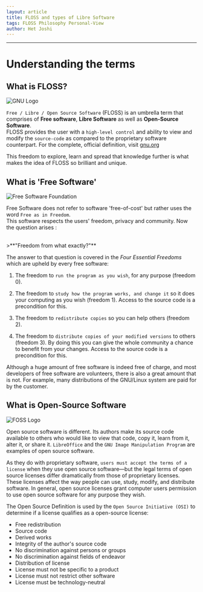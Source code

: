 ```yaml
---
layout: article
title: FLOSS and types of Libre Software
tags: FLOSS Philosophy Personal-View
author: Het Joshi
---
```


---

# Understanding the terms

## What is FLOSS?

![GNU Logo](https://user-images.githubusercontent.com/96608251/190153016-42cccab0-c4b1-4c50-8bb5-2bb2f4ce0cd3.png)  

   `Free / Libre / Open Source Software` (FLOSS) is an umbrella term that comprises of **Free software**, **Libre Software** as well as **Open-Source Software**.  
    FLOSS provides the user with a `high-level control` and ability to view and modify the `source-code` as compared to the proprietary software             counterpart. For the complete, official definition, visit [gnu.org](https://www.gnu.org/philosophy/philosophy.html)

   This freedom to explore, learn and spread that knowledge further is what makes the idea of FLOSS so brilliant and unique.

## What is 'Free Software'  

![Free Software Foundation](https://user-images.githubusercontent.com/96608251/190171456-c65fc41c-9eb9-4f8c-bb92-1120d1ffb5e1.png)  

   Free Software does not refer to software 'free-of-cost' but rather uses the word  `Free as in Freedom`.  
   This software respects the users' freedom, privacy and community. Now the question arises :
   
  <br>
   >**"Freedom from what exactly?"**  
  <br>
  
   The answer to that question is covered in the *Four Essential Freedoms* which are upheld by every free software:
  
   1.   The freedom to `run the program as you wish`, for any purpose (freedom 0).

   2.  The freedom to `study how the program works, and change it` so it does your computing as you wish (freedom 1). Access to the source code is a   precondition for this.

   3.  The freedom to `redistribute copies` so you can help others (freedom 2).

   4.  The freedom to `distribute copies of your modified versions` to others (freedom 3). By doing this you can give the whole community a chance to  benefit from your changes. Access to the source code is a precondition for this.

   Although a huge amount of free software is indeed free of charge, and most developers of free software are volunteers, there is also a great amount  that  is not. For example, many distributions of the GNU/Linux system are paid for by the customer.
 
## What is Open-Source Software
 
 ![FOSS Logo](https://user-images.githubusercontent.com/96608251/190152905-4ccf6396-74cd-46fb-839d-e87660163cb5.png)  
 
 Open source software is different. Its authors make its source code available to others who would like to view that code, copy it, learn from it, alter   it, or share it. `LibreOffice` and the `GNU Image Manipulation Program` are examples of open source software.

As they do with proprietary software, `users must accept the terms of a license` when they use open source software—but the legal terms of open source licenses differ dramatically from those of proprietary licenses.
 These licenses affect the way people can use, study, modify, and distribute software. In general, open source licenses grant computer users permission to  use open source software for any purpose they wish.
 
The Open Source Definition is used by the `Open Source Initiative (OSI)` to determine if a license qualifies as a open-source license:
- Free redistribution
- Source code
- Derived works
- Integrity of the author's source code
- No discrimination against persons or groups
- No discrimination against fields of endeavor
- Distribution of license
- License must not be specific to a product
- License must not restrict other software
- License must be technology-neutral








